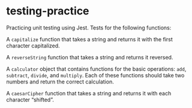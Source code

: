 # testing-practice

Practicing unit testing using Jest. Tests for the following functions:

A `capitalize` function that takes a string and returns it with the first character capitalized.

A `reverseString` function that takes a string and returns it reversed.

A `calculator` object that contains functions for the basic operations: `add`, `subtract`, `divide`, and `multiply`. Each of these functions should take two numbers and return the correct calculation.

A `caesarCipher` function that takes a string and returns it with each character “shifted”.